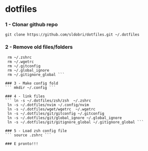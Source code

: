 # dotfiles 

### 1 - Clonar github repo
``` git clone https://github.com/sldobri/dotfiles.git ~/.dotfiles ```

### 2 - Remove old files/folders
``` rm -rf ~/.config
 rm ~/.zshrc
 rm ~/.wgetrc
 rm ~/.gitconfig
 rm ~/.global_ignore
 rm ~/.gitignore_global ```

### 3 - Make config fold
``` mkdir ~/.config ```

### 4 - link files
``` ln -s ~/.dotfiles/zsh/zsh  ~/.zshrc 
 ln -s ~/.dotfiles/nvim ~/.config/nvim 
 ln -s ~/.dotfiles/wget/wgetrc  ~/.wgetrc 
 ln -s ~/.dotfiles/git/gitconfig ~/.gitconfig
 ln -s ~/.dotfiles/git/global_ignore ~/.global_ignore
 ln -s ~/.dotfiles/git/gitignore_global ~/.gitignore_global ```

### 5 - Load zsh config file
``` source .zshrc ```

### E pronto!!!
